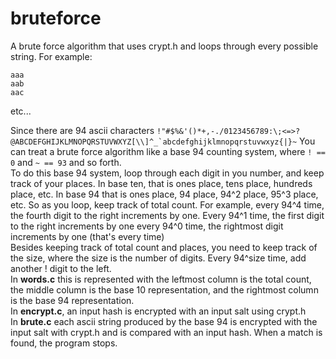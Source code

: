 # bruteforce

A brute force algorithm that uses crypt.h and loops through every possible string.
For example:
```
aaa
aab
aac
```
etc...

Since there are 94 ascii characters
```!"#$%&'()*+,-./0123456789:\;<=>?@ABCDEFGHIJKLMNOPQRSTUVWXYZ[\\]^_`abcdefghijklmnopqrstuvwxyz{|}~```
You can treat a brute force algorithm like a base 94 counting system, where ```! == 0``` and ```~ == 93``` and so forth.\
To do this base 94 system, loop through each digit in you number, and keep track of your places. In base ten, that is ones place, tens place, hundreds place, etc. In base 94 that is ones place, 94 place, 94^2 place, 95^3 place, etc. So as you loop, keep track of total count. For example, every 94^4 time, the fourth digit to the right increments by one. Every 94^1 time, the first digit to the right increments by one every 94^0 time, the rightmost digit increments by one (that's every time)\
Besides keeping track of total count and places, you need to keep track of the size, where the size is the number of digits. Every 94^size time, add another ! digit to the left.\
In **words.c** this is represented with the leftmost column is the total count, the middle column is the base 10 representation, and the rightmost column is the base 94 representation.\
In **encrypt.c**, an input hash is encrypted with an input salt using crypt.h\
In **brute.c** each ascii string produced by the base 94 is encrypted with the input salt with crypt.h and is compared with an input hash. When a match is found, the program stops.
